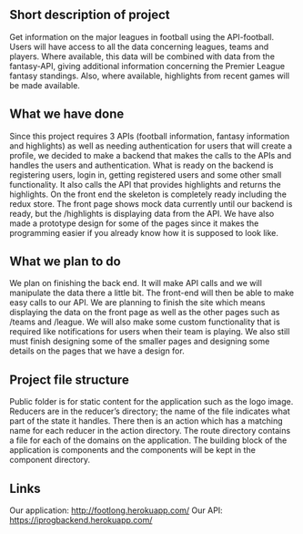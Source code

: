 ## Short description of project
Get information on the major leagues in football using the API-football. Users will have access to all the data concerning leagues, teams and players. Where available, this data will be combined with data from the fantasy-API, giving additional information concerning the Premier League fantasy standings. Also, where available, highlights from recent games will be made available.

## What we have done
Since this project requires 3 APIs (football information, fantasy information and highlights) as well as needing authentication for users that will create a profile, we decided to make a backend that makes the calls to the APIs and handles the users and authentication. What is ready on the backend is registering users, login in, getting registered users and some other small functionality. It also calls the API that provides highlights and returns the highlights. 
On the front end the skeleton is completely ready including the redux store. The front page shows mock data currently until our backend is ready, but the /highlights is displaying data from the API. 
We have also made a prototype design for some of the pages since it makes the programming easier if you already know how it is supposed to look like.

## What we plan to do
We plan on finishing the back end. It will make API calls and we will manipulate the data there a little bit. The front-end will then be able to make easy calls to our API. We are planning to finish the site which means displaying the data on the front page as well as the other pages such as /teams and /league. We will also make some custom functionality that is required like notifications for users when their team is playing. 
We also still must finish designing some of the smaller pages and designing some details on the pages that we have a design for.

## Project file structure
Public folder is for static content for the application such as the logo image.
Reducers are in the reducer’s directory; the name of the file indicates what part of the state it handles. There then is an action which has a matching name for each reducer in the action directory. 
The route directory contains a file for each of the domains on the application. 
The building block of the application is components and the components will be kept in the component directory. 

## Links
Our application:
http://footlong.herokuapp.com/
Our API:
https://iprogbackend.herokuapp.com/




